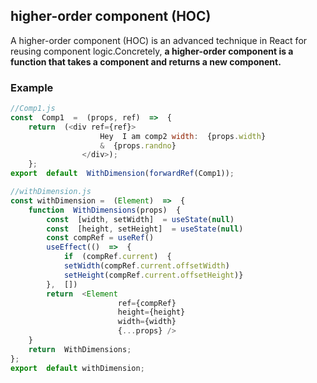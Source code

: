 ## higher-order component (HOC)
A higher-order component (HOC) is an advanced technique in React for reusing component logic.Concretely, **a higher-order component is a function that takes a component and returns a new component.**

### Example
```javascript
//Comp1.js
const  Comp1  =  (props, ref)  =>  {
	return  (<div ref={ref}>
					Hey  I am comp2 width:  {props.width}  
					&  {props.randno}
				</div>);
	};
export  default  WithDimension(forwardRef(Comp1));

//withDimension.js
const withDimension =  (Element)  =>  {
	function  WithDimensions(props)  {
		const  [width, setWidth]  = useState(null)
		const  [height, setHeight]  = useState(null)
		const compRef = useRef()
		useEffect(()  =>  {
			if  (compRef.current)  {
			setWidth(compRef.current.offsetWidth)
			setHeight(compRef.current.offsetHeight)}
		},  [])
		return  <Element 
						ref={compRef} 
						height={height} 
						width={width}  
						{...props} />
	}
	return  WithDimensions;
};
export  default withDimension;
